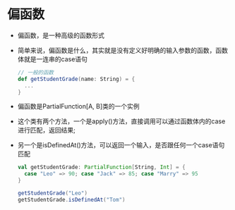 # 偏函数

- 偏函数，是一种高级的函数形式

- 简单来说，偏函数是什么，其实就是没有定义好明确的输入参数的函数，函数体就是一连串的case语句

  ```scala
  // 一般的函数
  def getStudentGrade(name: String) = {
  	...
  }
  ```

- 偏函数是PartialFunction[A, B]类的一个实例

- 这个类有两个方法，一个是apply()方法，直接调用可以通过函数体内的case进行匹配，返回结果; 

- 另一个是isDefinedAt()方法，可以返回一个输入，是否跟任何一个case语句匹配

  ```scala
  val getStudentGrade: PartialFunction[String, Int] = { 
  	case "Leo" => 90; case "Jack" => 85; case "Marry" => 95 
  }
  
  getStudentGrade("Leo")
  getStudentGrade.isDefinedAt("Tom")
  ```
